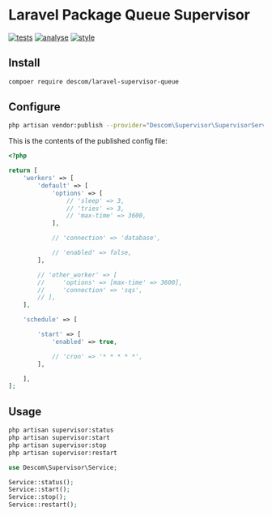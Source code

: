 # Laravel Package Queue Supervisor

[![tests](https://github.com/descom-es/laravel-queue-supervisor/actions/workflows/tests.yml/badge.svg)](https://github.com/descom-es/laravel-queue-supervisor/actions/workflows/tests.yml)
[![analyse](https://github.com/descom-es/laravel-queue-supervisor/actions/workflows/analyse.yml/badge.svg)](https://github.com/descom-es/laravel-queue-supervisor/actions/workflows/analyse.yml)
[![style](https://github.com/descom-es/laravel-queue-supervisor/actions/workflows/style.yml/badge.svg)](https://github.com/descom-es/laravel-queue-supervisor/actions/workflows/style.yml)

## Install

```sh
compoer require descom/laravel-supervisor-queue
```

## Configure

```sh
php artisan vendor:publish --provider="Descom\Supervisor\SupervisorServiceProvider" --tag="config"
```

This is the contents of the published config file:

```php
<?php

return [
    'workers' => [
        'default' => [
            'options' => [
                // 'sleep' => 3,
                // 'tries' => 3,
                // 'max-time' => 3600,
            ],

            // 'connection' => 'database',

            // 'enabled' => false,
        ],

        // 'other_worker' => [
        //     'options' => [max-time' => 3600],
        //     'connection' => 'sqs',
        // ],
    ],

    'schedule' => [

        'start' => [
            'enabled' => true,

            // 'cron' => '* * * * *',
        ],

    ],
];

```

## Usage

```sh
php artisan supervisor:status
php artisan supervisor:start
php artisan supervisor:stop
php artisan supervisor:restart
```

```php
use Descom\Supervisor\Service;

Service::status();
Service::start();
Service::stop();
Service::restart();
```
